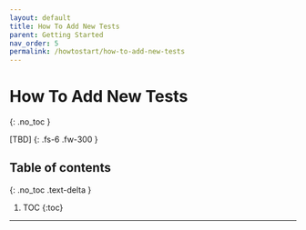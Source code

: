 ```yaml
---
layout: default
title: How To Add New Tests
parent: Getting Started
nav_order: 5
permalink: /howtostart/how-to-add-new-tests
---
```


# How To Add New Tests
{: .no_toc }

[TBD]
{: .fs-6 .fw-300 }

## Table of contents
{: .no_toc .text-delta }

1. TOC
{:toc}

---

